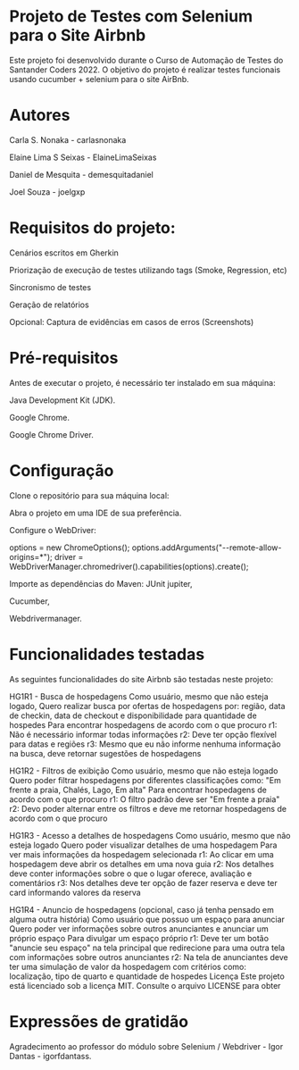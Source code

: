 # Projeto de Testes com Selenium para o Site Airbnb
Este projeto foi desenvolvido durante o Curso de Automação de Testes do Santander Coders 2022. O objetivo do projeto é realizar testes funcionais usando cucumber + selenium para o site AirBnb.

# Autores
Carla S. Nonaka - carlasnonaka

Elaine Lima S Seixas - ElaineLimaSeixas

Daniel de Mesquita - demesquitadaniel

Joel Souza - joelgxp

# Requisitos do projeto:

Cenários escritos em Gherkin

Priorização de execução de testes utilizando tags (Smoke, Regression, etc)

Sincronismo de testes

Geração de relatórios

Opcional: Captura de evidências em casos de erros (Screenshots)

# Pré-requisitos
Antes de executar o projeto, é necessário ter instalado em sua máquina:

Java Development Kit (JDK).

Google Chrome.

Google Chrome Driver.

# Configuração

Clone o repositório para sua máquina local:

Abra o projeto em uma IDE de sua preferência.

Configure o WebDriver:

options = new ChromeOptions();
        options.addArguments("--remote-allow-origins=*");
        driver = WebDriverManager.chromedriver().capabilities(options).create();

Importe as dependências do Maven:
JUnit jupiter,

Cucumber,

Webdrivermanager.


# Funcionalidades testadas

As seguintes funcionalidades do site Airbnb são testadas neste projeto:

HG1R1 - Busca de hospedagens
Como usuário, mesmo que não esteja logado, 
Quero realizar busca por ofertas de hospedagens por: região, data de checkin, data de checkout e disponibilidade para quantidade de hospedes
Para encontrar hospedagens de acordo com o que procuro
r1: Não é necessário informar todas informações
r2: Deve ter opção flexível para datas e regiões
r3: Mesmo que eu não informe nenhuma informação na busca, deve retornar sugestões de hospedagens

HG1R2 - Filtros de exibição
Como usuário, mesmo que não esteja logado
Quero poder filtrar hospedagens por diferentes classificações como: "Em frente a praia, Chalés, Lago, Em alta"
Para encontrar hospedagens de acordo com o que procuro
r1: O filtro padrão deve ser "Em frente a praia"
r2: Devo poder alternar entre os filtros e deve me retornar hospedagens de acordo com o que procuro

HG1R3 - Acesso a detalhes de hospedagens
Como usuário, mesmo que não esteja logado
Quero poder visualizar detalhes de uma hospedagem
Para ver mais informações da hospedagem selecionada
r1: Ao clicar em uma hospedagem deve abrir os detalhes em uma nova guia
r2: Nos detalhes deve conter informações sobre o que o lugar oferece, avaliação e comentários
r3: Nos detalhes deve ter opção de fazer reserva e deve ter card informando valores da reserva

HG1R4 - Anuncio de hospedagens (opcional, caso já tenha pensado em alguma outra história)
Como usuário que possuo um espaço para anunciar
Quero poder ver informações sobre outros anunciantes e anunciar um próprio espaço
Para divulgar um espaço próprio
r1: Deve ter um botão "anuncie seu espaço" na tela principal que redirecione para uma outra tela com informações sobre outros anunciantes
r2: Na tela de anunciantes deve ter uma simulação de valor da hospedagem com critérios como: localização, tipo de quarto e quantidade de hospedes
Licença
Este projeto está licenciado sob a licença MIT. Consulte o arquivo LICENSE para obter

# Expressões de gratidão
Agradecimento ao professor do módulo sobre Selenium / Webdriver - Igor Dantas - igorfdantass.
